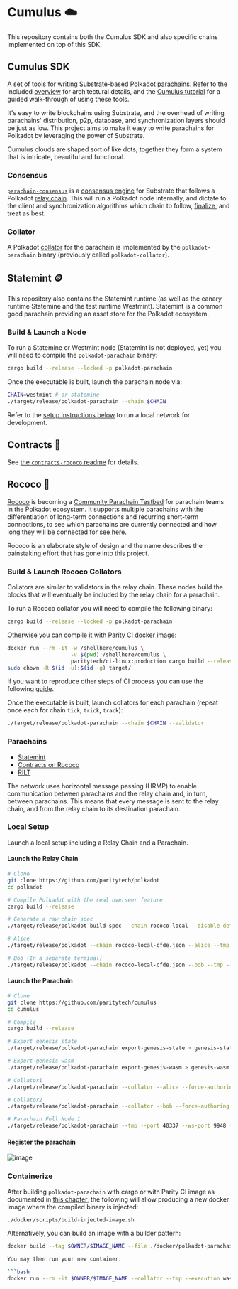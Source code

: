 # Cumulus ☁️

This repository contains both the Cumulus SDK and also specific chains implemented
on top of this SDK.

## Cumulus SDK

A set of tools for writing [Substrate](https://substrate.io/)-based
[Polkadot](https://wiki.polkadot.network/en/)
[parachains](https://wiki.polkadot.network/docs/en/learn-parachains). Refer to the included
[overview](docs/overview.md) for architectural details, and the
[Cumulus tutorial](https://docs.substrate.io/tutorials/v3/cumulus/start-relay) for a
guided walk-through of using these tools.

It's easy to write blockchains using Substrate, and the overhead of writing parachains'
distribution, p2p, database, and synchronization layers should be just as low. This project aims to
make it easy to write parachains for Polkadot by leveraging the power of Substrate.

Cumulus clouds are shaped sort of like dots; together they form a system that is intricate,
beautiful and functional.

### Consensus

[`parachain-consensus`](https://github.com/paritytech/cumulus/blob/master/client/consensus/common/src/parachain_consensus.rs) is a
[consensus engine](https://docs.substrate.io/v3/advanced/consensus) for Substrate
that follows a Polkadot
[relay chain](https://wiki.polkadot.network/docs/en/learn-architecture#relay-chain). This will run
a Polkadot node internally, and dictate to the client and synchronization algorithms which chain
to follow,
[finalize](https://wiki.polkadot.network/docs/en/learn-consensus#probabilistic-vs-provable-finality),
and treat as best.

### Collator

A Polkadot [collator](https://wiki.polkadot.network/docs/en/learn-collator) for the parachain is
implemented by the `polkadot-parachain` binary (previously called `polkadot-collator`).

## Statemint 🪙

This repository also contains the Statemint runtime (as well as the canary runtime Statemine and the
test runtime Westmint).
Statemint is a common good parachain providing an asset store for the Polkadot ecosystem.

### Build & Launch a Node

To run a Statemine or Westmint node (Statemint is not deployed, yet) you will need to compile the
`polkadot-parachain` binary:

```bash
cargo build --release --locked -p polkadot-parachain
```

Once the executable is built, launch the parachain node via:

```bash
CHAIN=westmint # or statemine
./target/release/polkadot-parachain --chain $CHAIN
```

Refer to the [setup instructions below](#local-setup) to run a local network for development.

## Contracts 📝

See [the `contracts-rococo` readme](parachain-runtimes/contracts/contracts-rococo/README.md) for details.

## Rococo 👑

[Rococo](https://polkadot.js.org/apps/?rpc=wss://rococo-rpc.polkadot.io) is becoming a [Community Parachain Testbed](https://polkadot.network/blog/rococo-revamp-becoming-a-community-parachain-testbed/) for parachain teams in the Polkadot ecosystem. It supports multiple parachains with the differentiation of long-term connections and recurring short-term connections, to see which parachains are currently connected and how long they will be connected for [see here](https://polkadot.js.org/apps/?rpc=wss%3A%2F%2Frococo-rpc.polkadot.io#/parachains).

Rococo is an elaborate style of design and the name describes the painstaking effort that has gone
into this project.

### Build & Launch Rococo Collators

Collators are similar to validators in the relay chain. These nodes build the blocks that will
eventually be included by the relay chain for a parachain.

To run a Rococo collator you will need to compile the following binary:

```bash
cargo build --release --locked -p polkadot-parachain
```

Otherwise you can compile it with
[Parity CI docker image](https://github.com/paritytech/scripts/tree/master/dockerfiles/ci-linux):

```bash
docker run --rm -it -w /shellhere/cumulus \
                    -v $(pwd):/shellhere/cumulus \
                    paritytech/ci-linux:production cargo build --release --locked -p polkadot-parachain
sudo chown -R $(id -u):$(id -g) target/
```

If you want to reproduce other steps of CI process you can use the following
[guide](https://github.com/paritytech/scripts#gitlab-ci-for-building-docker-images).

Once the executable is built, launch collators for each parachain (repeat once each for chain
`tick`, `trick`, `track`):

```bash
./target/release/polkadot-parachain --chain $CHAIN --validator
```

### Parachains

* [Statemint](https://polkadot.js.org/apps/?rpc=wss%3A%2F%2Frococo-statemint-rpc.polkadot.io#/explorer)
* [Contracts on Rococo](https://polkadot.js.org/apps/?rpc=wss%3A%2F%2Frococo-contracts-rpc.polkadot.io#/explorer)
* [RILT](https://polkadot.js.org/apps/?rpc=wss%3A%2F%2Frococo.kilt.io#/explorer)

The network uses horizontal message passing (HRMP) to enable communication between parachains and
the relay chain and, in turn, between parachains. This means that every message is sent to the relay
chain, and from the relay chain to its destination parachain.

### Local Setup

Launch a local setup including a Relay Chain and a Parachain.

#### Launch the Relay Chain

```bash
# Clone
git clone https://github.com/paritytech/polkadot
cd polkadot

# Compile Polkadot with the real overseer feature
cargo build --release

# Generate a raw chain spec
./target/release/polkadot build-spec --chain rococo-local --disable-default-bootnode --raw > rococo-local-cfde.json

# Alice
./target/release/polkadot --chain rococo-local-cfde.json --alice --tmp

# Bob (In a separate terminal)
./target/release/polkadot --chain rococo-local-cfde.json --bob --tmp --port 30334
```

#### Launch the Parachain

```bash
# Clone
git clone https://github.com/paritytech/cumulus
cd cumulus

# Compile
cargo build --release

# Export genesis state
./target/release/polkadot-parachain export-genesis-state > genesis-state

# Export genesis wasm
./target/release/polkadot-parachain export-genesis-wasm > genesis-wasm

# Collator1
./target/release/polkadot-parachain --collator --alice --force-authoring --tmp --port 40335 --ws-port 9946 -- --execution wasm --chain ../polkadot/rococo-local-cfde.json --port 30335

# Collator2
./target/release/polkadot-parachain --collator --bob --force-authoring --tmp --port 40336 --ws-port 9947 -- --execution wasm --chain ../polkadot/rococo-local-cfde.json --port 30336

# Parachain Full Node 1
./target/release/polkadot-parachain --tmp --port 40337 --ws-port 9948 -- --execution wasm --chain ../polkadot/rococo-local-cfde.json --port 30337
```

#### Register the parachain

![image](https://user-images.githubusercontent.com/2915325/99548884-1be13580-2987-11eb-9a8b-20be658d34f9.png)

### Containerize

After building `polkadot-parachain` with cargo or with Parity CI image as documented in [this chapter](#build--launch-rococo-collators),
the following will allow producing a new docker image where the compiled binary is injected:

```bash
./docker/scripts/build-injected-image.sh
```

Alternatively, you can build an image with a builder pattern:

```bash
docker build --tag $OWNER/$IMAGE_NAME --file ./docker/polkadot-parachain_builder.Containerfile .

You may then run your new container:

```bash
docker run --rm -it $OWNER/$IMAGE_NAME --collator --tmp --execution wasm --chain /specs/westmint.json
```
